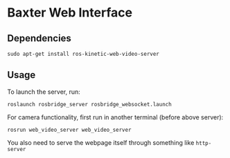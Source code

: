 # Baxter Web Interface
## Dependencies
```
sudo apt-get install ros-kinetic-web-video-server
```
## Usage
To launch the server, run:
```
roslaunch rosbridge_server rosbridge_websocket.launch
```

For camera functionality, first run in another terminal (before above server):
```
rosrun web_video_server web_video_server
```
You also need to serve the webpage itself through something like ```http-server```
